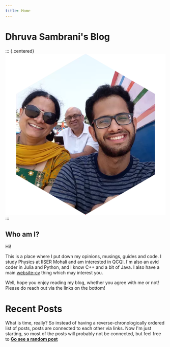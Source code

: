 ```yaml
---
title: Home
---
```


# Dhruva Sambrani's Blog

::: {.centered}
![Me!](assets/images/dp.webp)
:::

## Who am I?

Hi!

This is a place where I put down my opinions, musings, guides and code. I study Physics at IISER Mohali and am interested in QCQI. I'm also an avid coder in Julia and Python, and I know C++ and a bit of Java. I also have a main [website-cv](https://dhruvasambrani.github.io/) thing which may interest you.

Well, hope you enjoy reading my blog, whether you agree with me or not! Please do reach out via the links on the bottom!

# Recent Posts

What is time, really? So instead of having a reverse-chronologically ordered list of posts, posts are connected to each other via links. Now I'm just starting, so most of the posts will probably not be connected, but feel free to **[Go see a random post](./random.html)**
